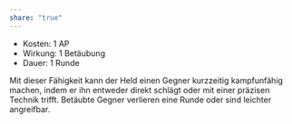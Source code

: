 ```yaml
---
share: "true"
---
```

- Kosten: 1 AP  
- Wirkung: 1 Betäubung  
- Dauer: 1 Runde  
  
Mit dieser Fähigkeit kann der Held einen Gegner kurzzeitig kampfunfähig machen, indem er ihn entweder direkt schlägt oder mit einer präzisen Technik trifft. Betäubte Gegner verlieren eine Runde oder sind leichter angreifbar.